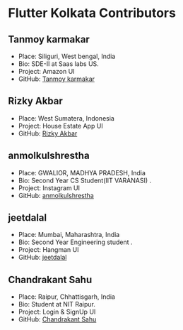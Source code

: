 # Flutter Kolkata Contributors

## Tanmoy karmakar

- Place: Siliguri, West bengal, India
- Bio: SDE-II at Saas labs US.
- Project: Amazon UI
- GitHub: [Tanmoy karmakar](https://github.com/tanmoy27112000)

## Rizky Akbar

- Place: West Sumatera, Indonesia
- Project: House Estate App UI
- GitHub: [Rizky Akbar](https://github.com/KYKY62)

## anmolkulshrestha

- Place: GWALIOR, MADHYA PRADESH, India
- Bio: Second Year CS Student(IIT VARANASI) .
- Project: Instagram UI
- GitHub: [anmolkulshrestha](https://github.com/anmolkulshrestha)


## jeetdalal

- Place: Mumbai, Maharashtra, India
- Bio: Second Year Engineering student .
- Project: Hangman UI
- GitHub: [jeetdalal](https://github.com/JeetDalal)


## Chandrakant Sahu

- Place: Raipur, Chhattisgarh, India
- Bio: Student at NIT Raipur.
- Project: Login & SignUp UI
- GitHub: [Chandrakant Sahu](https://github.com/Chandrakant0110)

